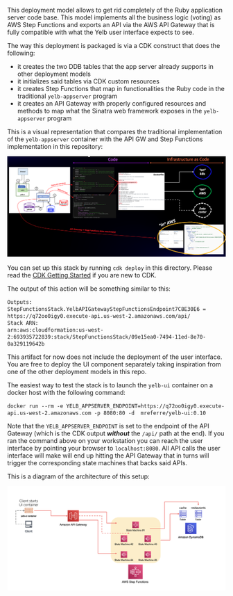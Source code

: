 This deployment model allows to get rid completely of the Ruby application server code base. This model implements all the business logic (voting) as AWS Step Functions and exports an API via the AWS API Gateway that is fully compatible with what the Yelb user interface expects to see. 

The way this deployment is packaged is via a CDK construct that does the following: 
- it creates the two DDB tables that the app server already supports in other deployment models
- it initializes said tables via CDK custom resources 
- it creates Step Functions that map in functionalities the Ruby code in the traditional `yelb-appserver` program
- it creates an API Gateway with properly configured resources and methods to map what the Sinatra web framework exposes in the `yelb-appserver` program

This is a visual representation that compares the traditional implementation of the `yelb-appserver` container with the API GW and Step Functions implementation in this repository:

![yelb-appserver-step-functions](../../../../images/yelb-appserver-step-functions.png) 

You can set up this stack by running `cdk deploy` in this directory. Please read the [CDK Getting Started](https://docs.aws.amazon.com/cdk/v2/guide/getting_started.html) if you are new to CDK.

The output of this action will be something similar to this:
```
Outputs:
StepFunctionsStack.YelbAPIGatewayStepFunctionsEndpoint7C8E30E6 = https://q72oo0igy0.execute-api.us-west-2.amazonaws.com/api/
Stack ARN:
arn:aws:cloudformation:us-west-2:693935722839:stack/StepFunctionsStack/09e15ea0-7494-11ed-8e70-0a329119642b
```
This artifact for now does not include the deployment of the user interface. You are free to deploy the UI component separately taking inspiration from one of the other deployment models in this repo.

The easiest way to test the stack is to launch the `yelb-ui` container on a docker host with the following command:

```
docker run --rm -e YELB_APPSERVER_ENDPOINT=https://q72oo0igy0.execute-api.us-west-2.amazonaws.com -p 8080:80 -d  mreferre/yelb-ui:0.10
```

Note that the `YELB_APPSERVER_ENDPOINT` is set to the endpoint of the API Gateway (which is the CDK output ***without*** the `/api/` path at the end). If you ran the command above on your workstation you can reach the user interface by pointing your browser to `localhost:8080`. All API calls the user interface will make will end up hitting the API Gateway that in turns will trigger the corresponding state machines that backs said APIs.

This is a diagram of the architecture of this setup:

![yelb-appserver-step-functions](../../../../images/yelb-stepfunctions-ddb.png)
